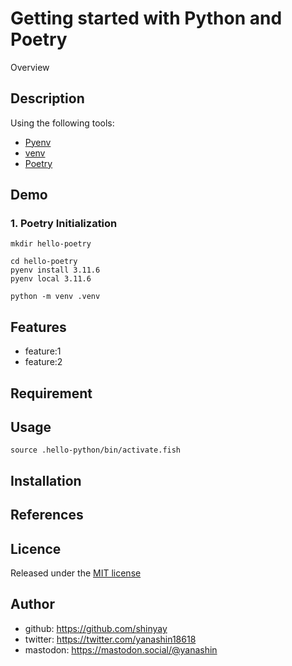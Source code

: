 # Getting started with Python and Poetry

Overview

## Description

Using the following tools:

- [Pyenv](https://github.com/pyenv/pyenv)
- [venv](https://docs.python.org/3/library/venv.html)
- [Poetry](https://github.com/python-poetry/poetry)

## Demo

### 1. Poetry Initialization

```shell
mkdir hello-poetry
```

```shell
cd hello-poetry
pyenv install 3.11.6
pyenv local 3.11.6
```

```shell
python -m venv .venv
```

## Features

- feature:1
- feature:2

## Requirement

## Usage

```shell
source .hello-python/bin/activate.fish
```

## Installation

## References

## Licence

Released under the [MIT license](https://gist.githubusercontent.com/shinyay/56e54ee4c0e22db8211e05e70a63247e/raw/34c6fdd50d54aa8e23560c296424aeb61599aa71/LICENSE)

## Author

- github: <https://github.com/shinyay>
- twitter: <https://twitter.com/yanashin18618>
- mastodon: <https://mastodon.social/@yanashin>
